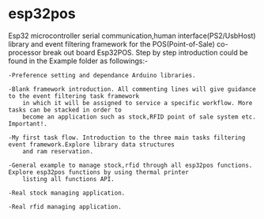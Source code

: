 # esp32pos
Esp32 microcontroller serial communication,human interface(PS2/UsbHost) library and event filtering framework for the POS(Point-of-Sale) co-processor break out board Esp32POS.
Step by step introduction could be found in the Example folder as followings:-

    -Preference setting and dependance Arduino libraries.
    
    -Blank framework introduction. All commenting lines will give guidance to the event filtering task framework 
        in which it will be assigned to service a specific workflow. More tasks can be stacked in order to 
        become an application such as stock,RFID point of sale system etc. Important!.
  
    -My first task flow. Introduction to the three main tasks filtering event framework.Explore library data structures 
        and ram reservation.
    
    -General example to manage stock,rfid through all esp32pos functions. Explore esp32pos functions by using thermal printer
        listing all functions API.

    -Real stock managing application.
    
    -Real rfid managing application.
    
